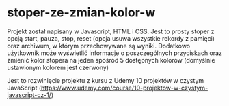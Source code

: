 # stoper-ze-zmian-kolor-w

Projekt został napisany w Javascript, HTML i CSS. Jest to prosty stoper z opcją start, pauza, stop, reset (opcja usuwa wszystkie rekordy z pamięci) oraz archiwum, w którym przechowywane są wyniki. 
Dodatkowo użytkownik może wyświetlić informacje o poszczególnych przyciskach oraz zmienić kolor stopera na jeden spośród 5 dostępnych kolorów (domyślnie ustawionym kolorem jest czerwony) 

Jest to rozwinięcie projektu z kursu z Udemy 10 projektów w czystym JavaScript  (https://www.udemy.com/course/10-projektow-w-czystym-javascript-cz-1/)
